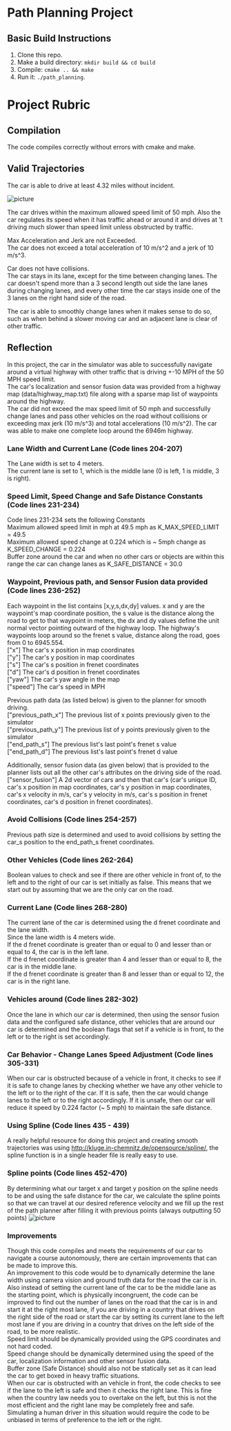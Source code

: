 # Path Planning Project

## Basic Build Instructions

1. Clone this repo.
2. Make a build directory: `mkdir build && cd build`
3. Compile: `cmake .. && make`
4. Run it: `./path_planning`.

# Project Rubric

## Compilation

The code compiles correctly without errors with cmake and make.

## Valid Trajectories

The car is able to drive at least 4.32 miles without incident.  

![picture](images/Drive432miles.png)

The car drives within the maximum allowed speed limit of 50 mph. Also the car regulates its speed when it has traffic ahead or around it and drives at 't driving much slower than speed limit unless obstructed by traffic.  

Max Acceleration and Jerk are not Exceeded.  
The car does not exceed a total acceleration of 10 m/s^2 and a jerk of 10 m/s^3.  

Car does not have collisions.  
The car stays in its lane, except for the time between changing lanes. The car doesn't spend more than a 3 second length out side the lane lanes during changing lanes, and every other time the car stays inside one of the 3 lanes on the right hand side of the road.  

The car is able to smoothly change lanes when it makes sense to do so, such as when behind a slower moving car and an adjacent lane is clear of other traffic.  

## Reflection  

In this project, the car in the simulator was able to successfully navigate around a virtual highway with other traffic that is driving +-10 MPH of the 50 MPH speed limit.  
The car's localization and sensor fusion data was provided from a highway map (data/highway_map.txt) file along with a sparse map list of waypoints around the highway.  
The car did not exceed the max speed limit of 50 mph and successfully change lanes and pass other vehicles on the road without collisions or exceeding max jerk (10 m/s^3) and total accelerations (10 m/s^2). The car was able to make one complete loop around the 6946m highway.  

### Lane Width and Current Lane (Code lines 204-207)
The Lane width is set to 4 meters.  
The current lane is set to 1, which is the middle lane (0 is left, 1 is middle, 3 is right).  

### Speed Limit, Speed Change and Safe Distance Constants (Code lines 231-234)

Code lines 231-234 sets the following Constants  
Maximum allowed speed limit in mph at 49.5 mph as K_MAX_SPEED_LIMIT = 49.5  
Maximum allowed speed change at 0.224 which is ~ 5mph change as K_SPEED_CHANGE = 0.224  
Buffer zone around the car and when no other cars or objects are within this range the car can change lanes as K_SAFE_DISTANCE = 30.0  

### Waypoint, Previous path, and Sensor Fusion data provided (Code lines 236-252)

Each waypoint in the list contains  [x,y,s,dx,dy] values. x and y are the waypoint's map coordinate position, the s value is the distance along the road to get to that waypoint in meters, the dx and dy values define the unit normal vector pointing outward of the highway loop. The highway's waypoints loop around so the frenet s value, distance along the road, goes from 0 to 6945.554.  
["x"] The car's x position in map coordinates  
["y"] The car's y position in map coordinates  
["s"] The car's s position in frenet coordinates  
["d"] The car's d position in frenet coordinates  
["yaw"] The car's yaw angle in the map  
["speed"] The car's speed in MPH  

Previous path data (as listed below) is given to the planner for smooth driving.  
["previous_path_x"] The previous list of x points previously given to the simulator  
["previous_path_y"] The previous list of y points previously given to the simulator  
["end_path_s"] The previous list's last point's frenet s value  
["end_path_d"] The previous list's last point's frenet d value  

Additionally, sensor fusion data (as given below) that is provided to the planner lists out all the other car's attributes on the driving side of the road.  
["sensor_fusion"] A 2d vector of cars and then that car's (car's unique ID, car's x position in map coordinates, car's y position in map coordinates, car's x velocity in m/s, car's y velocity in m/s, car's s position in frenet coordinates, car's d position in frenet coordinates).   

### Avoid Collisions (Code lines 254-257)  
Previous path size is determined and used to avoid collisions by setting the car_s position to the end_path_s frenet coordinates.  

### Other Vehicles (Code lines 262-264)  
Boolean values to check and see if there are other vehicle in front of, to the left and to the right of our car is set initially as false. This means that we start out by assuming that we are the only car on the road.  

### Current Lane (Code lines 268-280)  
The current lane of the car is determined using the d frenet coordinate and the lane width.  
Since the lane width is 4 meters wide.  
If the d frenet coordinate is greater than or equal to 0 and lesser than or equal to 4, the car is in the left lane.  
If the d frenet coordinate is greater than 4 and lesser than or equal to 8, the car is in the middle lane.  
If the d frenet coordinate is greater than 8 and lesser than or equal to 12, the car is in the right lane.  

### Vehicles around (Code lines 282-302)  
Once the lane in which our car is determined, then using the sensor fusion data and the configured safe distance, other vehicles that are around our car is determined and the boolean flags that set if a vehicle is in front, to the left or to the right is set accordingly.  

### Car Behavior - Change Lanes Speed Adjustment (Code lines 305-331)  
When our car is obstructed because of a vehicle in front, it checks to see if it is safe to change lanes by checking whether we have any other vehicle to the left or to the right of the car. If it is safe, then the car would change lanes to the left or to the right accordingly. If it is unsafe, then our car will reduce it speed by 0.224 factor (~ 5 mph) to maintain the safe distance.  

### Using Spline (Code lines 435 - 439)  
A really helpful resource for doing this project and creating smooth trajectories was using http://kluge.in-chemnitz.de/opensource/spline/, the spline function is in a single header file is really easy to use.  

### Spline points (Code lines 452-470)  
By determining what our target x and target y position on the spline needs to be and using the safe distance for the car,
we calculate the spline points so that we can travel at our desired reference velocity and we fill up the rest of the path planner after filling it with previous points (always outputting 50 points)
![picture](images/SplinePts.png)

### Improvements  
Though this code compiles and meets the requirements of our car to navigate a course autonomously, there are certain improvements that can be made to improve this.  
An improvement to this code would be to dynamically determine the lane width using camera vision and ground truth data for the road the car is in.  
Also instead of setting the current lane of the car to be the middle lane as the starting point, which is physically incongruent, the code can be improved to find out the number of lanes on the road that the car is in and start it at the right most lane, if you are driving in a country that drives on the right side of the road or start the car by setting its current lane to the left most lane if you are driving in a country that drives on the left side of the road, to be more realistic.  
Speed limit should be dynamically provided using the GPS coordinates and not hard coded.  
Speed change should be dynamically determined using the speed of the car, localization information and other sensor fusion data.  
Buffer zone (Safe Distance) should also not be statically set as it can lead the car to get boxed in heavy traffic situations.  
When our car is obstructed with an vehicle in front, the code checks to see if the lane to the left is safe and then it checks the right lane. This is fine when the country law needs you to overtake on the left, but this is not the most efficient and the right lane may be completely free and safe. Simulating a human driver in this situation would require the code to be unbiased in terms of preference to the left or the right.  
